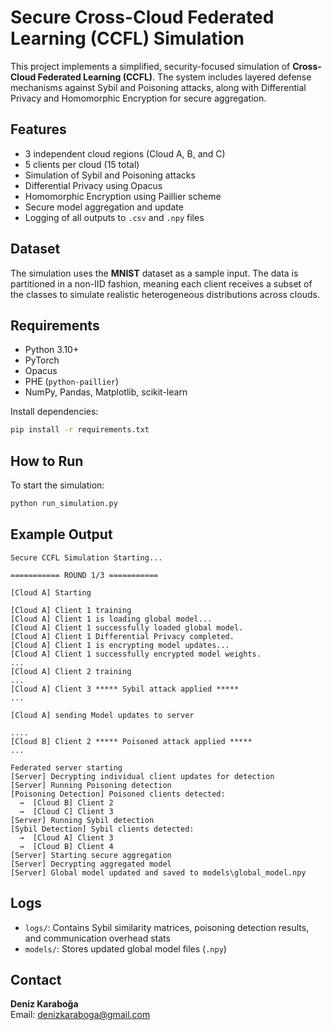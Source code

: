 # Secure Cross-Cloud Federated Learning (CCFL) Simulation

This project implements a simplified, security-focused simulation of **Cross-Cloud Federated Learning (CCFL)**. The system includes layered defense mechanisms against Sybil and Poisoning attacks, along with Differential Privacy and Homomorphic Encryption for secure aggregation.

## Features

- 3 independent cloud regions (Cloud A, B, and C)
- 5 clients per cloud (15 total)
- Simulation of Sybil and Poisoning attacks
- Differential Privacy using Opacus
- Homomorphic Encryption using Paillier scheme
- Secure model aggregation and update
- Logging of all outputs to `.csv` and `.npy` files

## Dataset

The simulation uses the **MNIST** dataset as a sample input. The data is partitioned in a non-IID fashion, meaning each client receives a subset of the classes to simulate realistic heterogeneous distributions across clouds.

## Requirements

- Python 3.10+
- PyTorch
- Opacus
- PHE (`python-paillier`)
- NumPy, Pandas, Matplotlib, scikit-learn

Install dependencies:

```bash
pip install -r requirements.txt
```

## How to Run

To start the simulation:

```bash
python run_simulation.py
```

## Example Output

```text
Secure CCFL Simulation Starting...

=========== ROUND 1/3 ===========

[Cloud A] Starting

[Cloud A] Client 1 training
[Cloud A] Client 1 is loading global model...
[Cloud A] Client 1 successfully loaded global model.
[Cloud A] Client 1 Differential Privacy completed.
[Cloud A] Client 1 is encrypting model updates...
[Cloud A] Client 1 successfully encrypted model weights.
...
[Cloud A] Client 2 training
...
[Cloud A] Client 3 ***** Sybil attack applied *****
...

[Cloud A] sending Model updates to server

....
[Cloud B] Client 2 ***** Poisoned attack applied *****
...

Federated server starting
[Server] Decrypting individual client updates for detection
[Server] Running Poisoning detection
[Poisoning Detection] Poisoned clients detected:
  →  [Cloud B] Client 2
  →  [Cloud C] Client 3
[Server] Running Sybil detection
[Sybil Detection] Sybil clients detected:
  →  [Cloud A] Client 3
  →  [Cloud B] Client 4
[Server] Starting secure aggregation
[Server] Decrypting aggregated model
[Server] Global model updated and saved to models\global_model.npy
```

## Logs

- `logs/`: Contains Sybil similarity matrices, poisoning detection results, and communication overhead stats
- `models/`: Stores updated global model files (`.npy`)


## Contact

**Deniz Karaboğa**  
Email: denizkaraboga@gmail.com
